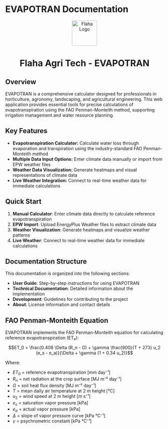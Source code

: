 # EVAPOTRAN Documentation

<div align="center">
  <img src="../EVAPOTRAN/img/Flaha_logo.svg" alt="Flaha Logo" width="80" height="80">
  <h1>Flaha Agri Tech - EVAPOTRAN</h1>
</div>

## Overview

EVAPOTRAN is a comprehensive calculator designed for professionals in horticulture, agronomy, landscaping, and agricultural engineering. This web application provides essential tools for precise calculations of evapotranspiration using the FAO Penman-Monteith method, supporting irrigation management and water resource planning.

## Key Features

- **Evapotranspiration Calculator:** Calculate water loss through evaporation and transpiration using the industry-standard FAO Penman-Monteith method
- **Multiple Data Input Options:** Enter climate data manually or import from EPW weather files
- **Weather Data Visualization:** Generate heatmaps and visual representations of climate data
- **Live Weather Integration:** Connect to real-time weather data for immediate calculations

## Quick Start

1. **Manual Calculator**: Enter climate data directly to calculate reference evapotranspiration
2. **EPW Import**: Upload EnergyPlus Weather files to extract climate data
3. **Weather Visualization**: Generate heatmaps and visualize weather patterns
4. **Live Weather**: Connect to real-time weather data for immediate calculations

## Documentation Structure

This documentation is organized into the following sections:

- **User Guide**: Step-by-step instructions for using EVAPOTRAN
- **Technical Documentation**: Detailed information about the implementation
- **Development**: Guidelines for contributing to the project
- **About**: License information and contact details

## FAO Penman-Monteith Equation

EVAPOTRAN implements the FAO Penman-Monteith equation for calculating reference evapotranspiration (ET₀):

$$ET_0 = \frac{0.408 \Delta (R_n - G) + \gamma \frac{900}{T + 273} u_2 (e_s - e_a)}{\Delta + \gamma (1 + 0.34 u_2)}$$

Where:
- $ET_0$ = reference evapotranspiration [mm day⁻¹]
- $R_n$ = net radiation at the crop surface [MJ m⁻² day⁻¹]
- $G$ = soil heat flux density [MJ m⁻² day⁻¹]
- $T$ = mean daily air temperature at 2 m height [°C]
- $u_2$ = wind speed at 2 m height [m s⁻¹]
- $e_s$ = saturation vapor pressure [kPa]
- $e_a$ = actual vapor pressure [kPa]
- $\Delta$ = slope of vapor pressure curve [kPa °C⁻¹]
- $\gamma$ = psychrometric constant [kPa °C⁻¹]